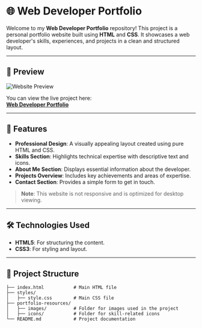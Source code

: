 # 🌐 Web Developer Portfolio

Welcome to my **Web Developer Portfolio** repository! This project is a personal portfolio website built using **HTML** and **CSS**. It showcases a web developer's skills, experiences, and projects in a clean and structured layout. 

---

## 📸 Preview

![Website Preview]([./path-to-your-screenshot.png](https://www.figma.com/design/YimUj2MjMokiNSRnMd4sQx/developer-porttfolio?node-id=22-299&p=f&t=GPS6hFXGsSiu5QlQ-0))

You can view the live project here:  
[**Web Developer Portfolio**](https://mraysa.github.io/Web-developer-portfolio/)

---

## 🚀 Features

- **Professional Design**: A visually appealing layout created using pure HTML and CSS.  
- **Skills Section**: Highlights technical expertise with descriptive text and icons.  
- **About Me Section**: Displays essential information about the developer.  
- **Projects Overview**: Includes key achievements and areas of expertise.  
- **Contact Section**: Provides a simple form to get in touch.  

> **Note**: This website is not responsive and is optimized for desktop viewing.

---

## 🛠️ Technologies Used

- **HTML5**: For structuring the content.  
- **CSS3**: For styling and layout.  

---

## 📂 Project Structure

```plaintext
├── index.html           # Main HTML file
├── styles/
│   ├── style.css        # Main CSS file
├── portfolio-resources/
│   ├── images/          # Folder for images used in the project
│   ├── icons/           # Folder for skill-related icons
└── README.md            # Project documentation

